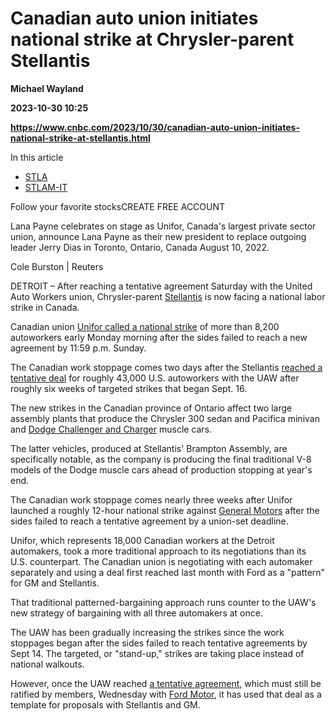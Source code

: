 # Canadian auto union initiates national strike at Chrysler-parent Stellantis
**Michael Wayland**

**2023-10-30 10:25**

**https://www.cnbc.com/2023/10/30/canadian-auto-union-initiates-national-strike-at-stellantis.html**

In this article

*   [STLA](https://www.cnbc.com/quotes/STLA)
*   [STLAM-IT](https://www.cnbc.com/quotes/STLAM-IT)

Follow your favorite stocksCREATE FREE ACCOUNT

Lana Payne celebrates on stage as Unifor, Canada's largest private sector union, announce Lana Payne as their new president to replace outgoing leader Jerry Dias in Toronto, Ontario, Canada August 10, 2022.

Cole Burston | Reuters

DETROIT – After reaching a tentative agreement Saturday with the United Auto Workers union, Chrysler-parent [Stellantis](https://www.cnbc.com/quotes/STLA/) is now facing a national labor strike in Canada.

Canadian union [Unifor called a national strike](https://autotalks.uniforautohub.ca/bargaining_update_33) of more than 8,200 autoworkers early Monday morning after the sides failed to reach a new agreement by 11:59 p.m. Sunday.

The Canadian work stoppage comes two days after the Stellantis [reached a tentative deal](https://www.cnbc.com/2023/10/28/uaw-strike-stellantis-union-negotiators-agree-to-terms-of-a-deal.html) for roughly 43,000 U.S. autoworkers with the UAW after roughly six weeks of targeted strikes that began Sept. 16.

The new strikes in the Canadian province of Ontario affect two large assembly plants that produce the Chrysler 300 sedan and Pacifica minivan and [Dodge Challenger and Charger](https://www.cnbc.com/2022/08/15/dodge-challenger-charger-to-be-discontinued-in-2023.html) muscle cars.

The latter vehicles, produced at Stellantis' Brampton Assembly, are specifically notable, as the company is producing the final traditional V-8 models of the Dodge muscle cars ahead of production stopping at year's end.

The Canadian work stoppage comes nearly three weeks after Unifor launched a roughly 12-hour national strike against [General Motors](https://www.cnbc.com/quotes/GM/) after the sides failed to reach a tentative agreement by a union-set deadline.

Unifor, which represents 18,000 Canadian workers at the Detroit automakers, took a more traditional approach to its negotiations than its U.S. counterpart. The Canadian union is negotiating with each automaker separately and using a deal first reached last month with Ford as a "pattern" for GM and Stellantis.

That traditional patterned-bargaining approach runs counter to the UAW's new strategy of bargaining with all three automakers at once.

The UAW has been gradually increasing the strikes since the work stoppages began after the sides failed to reach tentative agreements by Sept 14. The targeted, or "stand-up," strikes are taking place instead of national walkouts.

However, once the UAW reached [a tentative agreement,](https://www.cnbc.com/2023/10/25/ford-uaw-labor-talks-intensify-inch-closer-to-a-deal.html) which must still be ratified by members, Wednesday with [Ford Motor](https://www.cnbc.com/quotes/F/), it has used that deal as a template for proposals with Stellantis and GM.